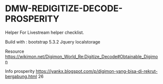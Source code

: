 # DMW-REDIGITIZE-DECODE-PROSPERITY
Helper For Livestream helper checklist.

Build with :
bootstrap 5.3.2
Jquery
localstorage

Resource
https://wikimon.net/Digimon_World_Re:Digitize_Decode#Obtainable_Digimon

Info prosperity
https://iyankx.blogspot.com/p/digimon-yang-bisa-di-rekrut-bergabung.html 26